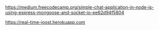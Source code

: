 https://medium.freecodecamp.org/simple-chat-application-in-node-js-using-express-mongoose-and-socket-io-ee62d94f5804

https://real-time-joost.herokuapp.com
